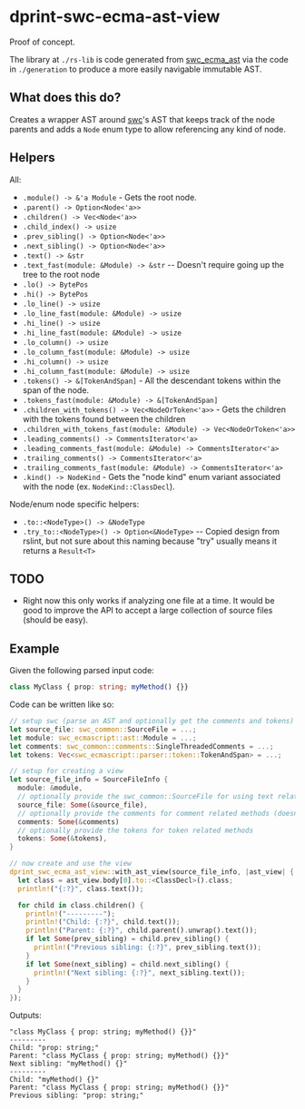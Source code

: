 # dprint-swc-ecma-ast-view

Proof of concept.

The library at `./rs-lib` is code generated from [swc_ecma_ast](https://crates.io/crates/swc_ecma_ast) via the code in `./generation` to produce a more easily navigable immutable AST.

## What does this do?

Creates a wrapper AST around [swc](https://github.com/swc-project/swc)'s AST that keeps track of the node parents and adds a `Node` enum type to allow referencing any kind of node.

## Helpers

All:

- `.module() -> &'a Module` - Gets the root node.
- `.parent() -> Option<Node<'a>>`
- `.children() -> Vec<Node<'a>>`
- `.child_index() -> usize`
- `.prev_sibling() -> Option<Node<'a>>`
- `.next_sibling() -> Option<Node<'a>>`
- `.text() -> &str`
- `.text_fast(module: &Module) -> &str` -- Doesn't require going up the tree to the root node
- `.lo() -> BytePos`
- `.hi() -> BytePos`
- `.lo_line() -> usize`
- `.lo_line_fast(module: &Module) -> usize`
- `.hi_line() -> usize`
- `.hi_line_fast(module: &Module) -> usize`
- `.lo_column() -> usize`
- `.lo_column_fast(module: &Module) -> usize`
- `.hi_column() -> usize`
- `.hi_column_fast(module: &Module) -> usize`
- `.tokens() -> &[TokenAndSpan]` - All the descendant tokens within the span of the node.
- `.tokens_fast(module: &Module) -> &[TokenAndSpan]`
- `.children_with_tokens() -> Vec<NodeOrToken<'a>>` - Gets the children with the tokens found between the children
- `.children_with_tokens_fast(module: &Module) -> Vec<NodeOrToken<'a>>`
- `.leading_comments() -> CommentsIterator<'a>`
- `.leading_comments_fast(module: &Module) -> CommentsIterator<'a>`
- `.trailing_comments() -> CommentsIterator<'a>`
- `.trailing_comments_fast(module: &Module) -> CommentsIterator<'a>`
- `.kind() -> NodeKind` - Gets the "node kind" enum variant associated with the node (ex. `NodeKind::ClassDecl`).

Node/enum node specific helpers:

- `.to::<NodeType>() -> &NodeType`
- `.try_to::<NodeType>() -> Option<&NodeType>` -- Copied design from rslint, but not sure about this naming because "try" usually means it returns a `Result<T>`

## TODO

- Right now this only works if analyzing one file at a time. It would be good to improve the API to accept a large
  collection of source files (should be easy).

## Example

Given the following parsed input code:

<!-- dprint-ignore -->
```ts
class MyClass { prop: string; myMethod() {}}
```

Code can be written like so:

```rust
// setup swc (parse an AST and optionally get the comments and tokens)
let source_file: swc_common::SourceFile = ...;
let module: swc_ecmascript::ast::Module = ...;
let comments: swc_common::comments::SingleThreadedComments = ...;
let tokens: Vec<swc_ecmascript::parser::token::TokenAndSpan> = ...;

// setup for creating a view
let source_file_info = SourceFileInfo {
  module: &module,
  // optionally provide the swc_common::SourceFile for using text related methods
  source_file: Some(&source_file),
  // optionally provide the comments for comment related methods (doesn't do anything yet...)
  comments: Some(&comments)
  // optionally provide the tokens for token related methods
  tokens: Some(&tokens),
}

// now create and use the view
dprint_swc_ecma_ast_view::with_ast_view(source_file_info, |ast_view| {
  let class = ast_view.body[0].to::<ClassDecl>().class;
  println!("{:?}", class.text());

  for child in class.children() {
    println!("---------");
    println!("Child: {:?}", child.text());
    println!("Parent: {:?}", child.parent().unwrap().text());
    if let Some(prev_sibling) = child.prev_sibling() {
      println!("Previous sibling: {:?}", prev_sibling.text());
    }
    if let Some(next_sibling) = child.next_sibling() {
      println!("Next sibling: {:?}", next_sibling.text());
    }
  }
});
```

Outputs:

```
"class MyClass { prop: string; myMethod() {}}"
---------
Child: "prop: string;"
Parent: "class MyClass { prop: string; myMethod() {}}"
Next sibling: "myMethod() {}"
---------
Child: "myMethod() {}"
Parent: "class MyClass { prop: string; myMethod() {}}"
Previous sibling: "prop: string;"
```

